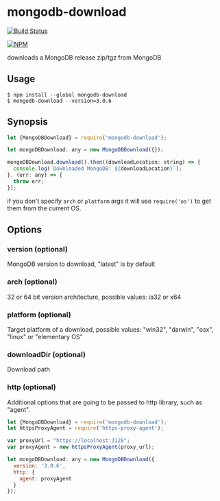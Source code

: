 # mongodb-download
[![Build Status](https://travis-ci.org/winfinit/mongodb-download.svg?branch=master)](https://travis-ci.org/winfinit/mongodb-download)

[![NPM](https://nodei.co/npm/mongodb-download.png)](https://nodei.co/npm/mongodb-download/)

downloads a MongoDB release zip/tgz from MongoDB

## Usage

```plain
$ npm install --global mongodb-download
$ mongodb-download --version=3.0.6
```

## Synopsis

```javascript
let {MongoDBDownload} = require('mongodb-download');

let mongoDBDownload: any = new MongoDBDownload({});

mongoDBDownload.download().then((downloadLocation: string) => {
  console.log(`Downloaded MongoDB: ${downloadLocation}`);
}, (err: any) => {
  throw err;
});
```

if you don't specify `arch` or `platform` args it will use `require('os')` to get them from the current OS.

## Options

### version (optional)
MongoDB version to download, "latest" is by default

### arch (optional)
32 or 64 bit version architecture, possible values: ia32 or x64

### platform (optional)
Target platform of a download, possible values: "win32", "darwin", "osx", "linux" or "elementary OS"  

### downloadDir (optional) 
Download path

### http (optional)
Additional options that are going to be passed to http library, such as "agent".

```javascript
let {MongoDBDownload} = require('mongodb-download');
let httpsProxyAgent = require('https-proxy-agent');

var proxyUrl = "https://localhost:3128";
var proxyAgent = new httpsProxyAgent(proxy_url);

let mongoDBDownload: any = new MongoDBDownload({
  version: '3.0.6',
  http: {
    agent: proxyAgent
  }
});


```
